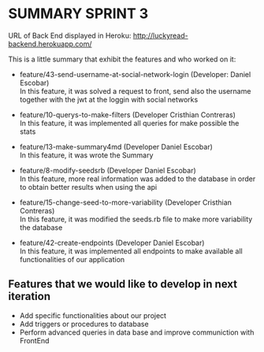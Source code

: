 # SUMMARY SPRINT 3

URL of Back End displayed in Heroku:
    http://luckyread-backend.herokuapp.com/

This is a little summary that exhibit the features and who worked on it:

* feature/43-send-username-at-social-network-login (Developer: Daniel Escobar) </br>
    In this feature, it was solved a request to front, send also the username together with the jwt at the loggin with social networks

* feature/10-querys-to-make-filters (Developer Cristhian Contreras) </br>
    In this feature, it was implemented all queries for make possible the stats

* feature/13-make-summary4md (Developer Daniel Escobar) </br>
    In this feature, it was wrote the Summary

* feature/8-modify-seedsrb (Developer Daniel Escobar)  </br>
    In this feature, more real information was added to the database in order to obtain better results when using the api

* feature/15-change-seed-to-more-variability (Developer Cristhian Contreras) </br>
    In this feature, it was modified the seeds.rb file to make more variability the database

* feature/42-create-endpoints (Developer Daniel Escobar) </br>
    In this feature, it was implemented all endpoints to make available all functionalities of our application
    
## Features that we would like to develop in next iteration

* Add specific functionalities about our project
* Add triggers or procedures to database
* Perform advanced queries in data base and improve communiction with FrontEnd